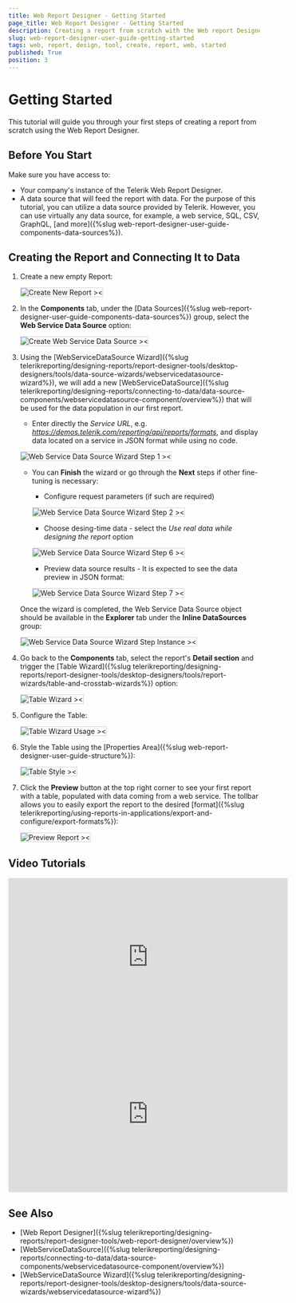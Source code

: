 ```yaml
---
title: Web Report Designer - Getting Started
page_title: Web Report Designer - Getting Started
description: Creating a report from scratch with the Web report Designer offered by Telerik Reporting.
slug: web-report-designer-user-guide-getting-started
tags: web, report, design, tool, create, report, web, started 
published: True
position: 3
---
```

<style>
img[alt$="><"] {
  border: 1px solid lightgrey;
}
</style>

# Getting Started 

This tutorial will guide you through your first steps of creating a report from scratch using the Web Report Designer.

## Before You Start

Make sure you have access to:

* Your company's instance of the Telerik Web Report Designer.
* A data source that will feed the report with data. For the purpose of this tutorial, you can utilize a data source provided by Telerik. However, you can use virtually any data source, for example, a web service, SQL, CSV, GraphQL, [and more]({%slug web-report-designer-user-guide-components-data-sources%}).

## Creating the Report and Connecting It to Data

1. Create a new empty Report:

    ![Create New Report ><](images/wrd-create-new-report.gif)   

2. In the **Components** tab, under the [Data Sources]({%slug web-report-designer-user-guide-components-data-sources%}) group, select the **Web Service Data Source** option:

    ![Create Web Service Data Source ><](images/wrd-create-web-service-data-source.png)  

3. Using the [WebServiceDataSource Wizard]({%slug telerikreporting/designing-reports/report-designer-tools/desktop-designers/tools/data-source-wizards/webservicedatasource-wizard%}), we will add a new [WebServiceDataSource]({%slug telerikreporting/designing-reports/connecting-to-data/data-source-components/webservicedatasource-component/overview%}) that will be used for the data population in our first report.

    * Enter directly the *Service URL*, e.g. *https://demos.telerik.com/reporting/api/reports/formats*, and display data located on a service in JSON format while using no code.
    
    ![Web Service Data Source Wizard Step 1 ><](images/wrd-create-web-service-data-source-wizard-step1.png)   

    * You can **Finish** the wizard or go through the **Next** steps if other fine-tuning is necessary:

        * Configure request parameters (if such are required)

        ![Web Service Data Source Wizard Step 2 ><](images/wrd-create-web-service-data-source-wizard-step2.png) 

        * Choose desing-time data - select the *Use real data while designing the report* option

        ![Web Service Data Source Wizard Step 6 ><](images/wrd-create-web-service-data-source-wizard-step6.png)  

        * Preview data source results - It is expected to see the data preview in JSON format:

        ![Web Service Data Source Wizard Step 7 ><](images/wrd-create-web-service-data-source-wizard-step7.png)  

    Once the wizard is completed, the Web Service Data Source object should be available in the **Explorer** tab under the **Inline DataSources** group:

    ![Web Service Data Source Wizard Step Instance ><](images/wrd-create-web-service-data-instance.png) 

4. Go back to the **Components** tab, select the report's **Detail section** and trigger the [Table Wizard]({%slug telerikreporting/designing-reports/report-designer-tools/desktop-designers/tools/report-wizards/table-and-crosstab-wizards%}) option:  

    ![Table Wizard ><](images/wrd-table-wizard.png) 

5. Configure the Table:

    ![Table Wizard Usage ><](images/wrd-table-wizard-usage.gif)  

6. Style the Table using the [Properties Area]({%slug web-report-designer-user-guide-structure%}):

    ![Table Style ><](images/wrd-table-style.png)   

7. Click the **Preview** button at the top right corner to see your first report with a table, populated with data coming from a web service. The tollbar allows you to easily export the report to the desired [format]({%slug telerikreporting/using-reports-in-applications/export-and-configure/export-formats%}):

    ![Preview Report ><](images/wrd-preview-report.png)  

## Video Tutorials

<iframe width="560" height="315" src="https://www.youtube.com/embed/L-utkcB8-5c?si=h-Eu4paNlOkJkGF6" title="YouTube video player" frameborder="0" allow="accelerometer; autoplay; clipboard-write; encrypted-media; gyroscope; picture-in-picture; web-share" referrerpolicy="strict-origin-when-cross-origin" allowfullscreen></iframe>

<iframe width="560" height="315" src="https://www.youtube.com/embed/DXKlgq-MYIU?si=ezqIjyrUTPLziUXl" title="YouTube video player" frameborder="0" allow="accelerometer; autoplay; clipboard-write; encrypted-media; gyroscope; picture-in-picture; web-share" referrerpolicy="strict-origin-when-cross-origin" allowfullscreen></iframe>

## See Also

* [Web Report Designer]({%slug telerikreporting/designing-reports/report-designer-tools/web-report-designer/overview%})
* [WebServiceDataSource]({%slug telerikreporting/designing-reports/connecting-to-data/data-source-components/webservicedatasource-component/overview%})
* [WebServiceDataSource Wizard]({%slug telerikreporting/designing-reports/report-designer-tools/desktop-designers/tools/data-source-wizards/webservicedatasource-wizard%})


